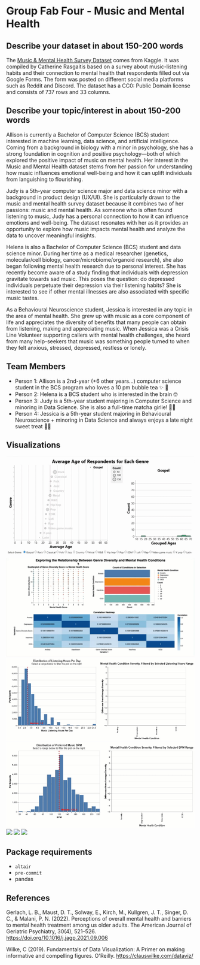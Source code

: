 # Group Fab Four - Music and Mental Health


## Describe your dataset in about 150-200 words

The [Music & Mental Health Survey Dataset](https://www.kaggle.com/datasets/catherinerasgaitis/mxmh-survey-results) comes from Kaggle.
It was compiled by Catherine Rasgaitis based on a survey about music-listening habits and their connection to mental health that respondents filled out via Google Forms.
The form was posted on different social media platforms such as Reddit and Discord.
The dataset has a CC0: Public Domain license and consists of 737 rows and 33 columns.


## Describe your topic/interest in about 150-200 words

Allison is currently a Bachelor of Computer Science (BCS) student interested in machine learning, data science, and artificial intelligence. Coming from a background in biology with a minor in psychology, she has a strong foundation in cognition and positive psychology—both of which explored the positive impact of music on mental health. Her interest in the Music and Mental Health dataset stems from her passion for understanding how music influences emotional well-being and how it can uplift individuals from languishing to flourishing.

Judy is a 5th-year computer science major and data science minor with a background in product design (UX/UI).
She is particularly drawn to the music and mental health survey dataset because it combines two of her passions: music and mental health.
As someone who is often found listening to music, Judy has a personal connection to how it can influence emotions and well-being.
The dataset resonates with her as it provides an opportunity to explore how music impacts mental health and analyze the data to uncover meaningful insights.

Helena is also a Bachelor of Computer Science (BCS) student and data science minor. During her time as a medical researcher (genetics, molecular/cell biology, cancer/microbiome/organoid research), she also began following mental health research due to personal interest. She has recently become aware of a study finding that individuals with depression gravitate towards sad music. This poses the question: do depressed individuals perpetuate their depression via their listening habits? She is interested to see if other mental illnesses are also associated with specific music tastes.

As a Behavioural Neuroscience student, Jessica is interested in any topic in the area of mental health.
She grew up with music as a core component of life and appreciates the diversity of benefits that many people can obtain from listening, making and appreciating music.
When Jessica was a Crisis Line Volunteer supporting callers with mental health challenges,
she heard from many help-seekers that music was something people turned to when they felt anxious, stressed, depressed, restless or lonely.


## Team Members

- Person 1: Allison is a 2nd-year (+6 other years...) computer science student in the BCS program who loves a 10 pm bubble tea :sparkles: :bear:
- Person 2: Helena is a BCS student who is interested in the brain 🤓
- Person 3: Judy is a 5th-year student majoring in Computer Science and minoring in Data Science. She is also a full-time matcha girlie! 🍵💚
- Person 4: Jessica is a 5th-year student majoring in Behavioural Neuroscience + minoring in Data Science and always enjoys a late night sweet treat 🍫🌙

## Visualizations

<img src="images/pm3/allie_viz1.gif" />
<img src="images/pm3/judy_chart1.gif"/>
<img src="images/pm3/helena_viz4.gif" />
<img src="images/pm3/helena_viz5.gif" />
<img src="images/pm4/jess_vis1.gif" />
<img src="images/pm4/jess_vis2.gif" />
<img src="images/pm4/jess_vis3.gif" />

## Package requirements

- `altair`
- `pre-commit`
- pandas

## References

Gerlach, L. B., Maust, D. T., Solway, E., Kirch, M., Kullgren, J. T., Singer, D. C., & Malani, P. N. (2022). Perceptions of overall mental health and barriers to mental health treatment among us older adults. The American Journal of Geriatric Psychiatry, 30(4), 521–526. https://doi.org/10.1016/j.jagp.2021.09.006 

Wilke, C (2019). Fundamentals of Data Visualization: A Primer on making informative and compelling figures. O'Reilly. https://clauswilke.com/dataviz/



